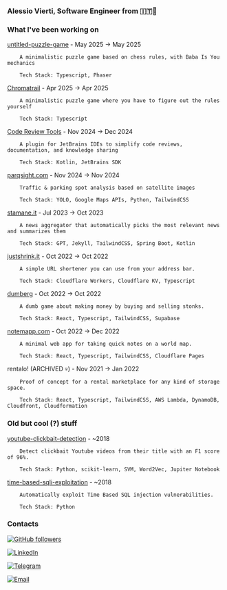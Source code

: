 ### Alessio Vierti, Software Engineer from 🇮🇹🤌

### What I've been working on 

[untitled-puzzle-game](https://untitledpuzzlegame.pages.dev) - May 2025 -> May 2025
```
    A minimalistic puzzle game based on chess rules, with Baba Is You mechanics

    Tech Stack: Typescript, Phaser
```

[Chromatrail](https://chromatrail.pages.dev) - Apr 2025 -> Apr 2025
```
    A minimalistic puzzle game where you have to figure out the rules yourself

    Tech Stack: Typescript
```


[Code Review Tools](https://plugins.jetbrains.com/plugin/25932-code-review-tools) - Nov 2024 -> Dec 2024
```
    A plugin for JetBrains IDEs to simplify code reviews, documentation, and knowledge sharing

    Tech Stack: Kotlin, JetBrains SDK
```


[parqsight.com](https://parqsight.com) - Nov 2024 -> Nov 2024
```
    Traffic & parking spot analysis based on satellite images

    Tech Stack: YOLO, Google Maps APIs, Python, TailwindCSS
```


[stamane.it](https://stamane.it) - Jul 2023 -> Oct 2023
```
    A news aggregator that automatically picks the most relevant news and summarizes them
    
    Tech Stack: GPT, Jekyll, TailwindCSS, Spring Boot, Kotlin
```

[justshrink.it](https://justshrink.it) - Oct 2022 -> Oct 2022

```
    A simple URL shortener you can use from your address bar.
    
    Tech Stack: Cloudflare Workers, Cloudflare KV, Typescript
```

[dumberg](https://stonkgame.netlify.app) - Oct 2022 -> Oct 2022
```
    A dumb game about making money by buying and selling stonks.
    
    Tech Stack: React, Typescript, TailwindCSS, Supabase
```

[notemapp.com](https://notemapp.com) - Oct 2022 -> Dec 2022
```
    A minimal web app for taking quick notes on a world map.

    Tech Stack: React, Typescript, TailwindCSS, Cloudflare Pages
```

rentalo! (ARCHIVED 💀) - Nov 2021 -> Jan 2022
```
    Proof of concept for a rental marketplace for any kind of storage space.

    Tech Stack: React, Typescript, TailwindCSS, AWS Lambda, DynamoDB, Cloudfront, Cloudformation
```

### Old but cool (?) stuff

[youtube-clickbait-detection](https://github.com/alessiovierti/youtube-clickbait-detector) - ~2018
```
    Detect clickbait Youtube videos from their title with an F1 score of 96%.

    Tech Stack: Python, scikit-learn, SVM, Word2Vec, Jupiter Notebook
```

[time-based-sqli-exploitation](https://github.com/alessiovierti/blindpie) - ~2018
```
    Automatically exploit Time Based SQL injection vulnerabilities.

    Tech Stack: Python
```

### Contacts

[![GitHub followers](https://img.shields.io/github/followers/alessiovierti?style=social)](https://github.com/alessiovierti)

[![LinkedIn](https://img.shields.io/badge/follow-me-blue)](https://www.linkedin.com/in/alessiovierti)

[![Telegram](https://img.shields.io/badge/telegram-me-blue)](https://telegram.me/fd42493e)

[![Email](https://img.shields.io/badge/email-me-blue)](mailto:hi@alessiovierti.com)

